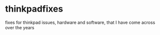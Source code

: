 # thinkpadfixes
fixes for thinkpad issues, hardware and software, that I have come across over the years
